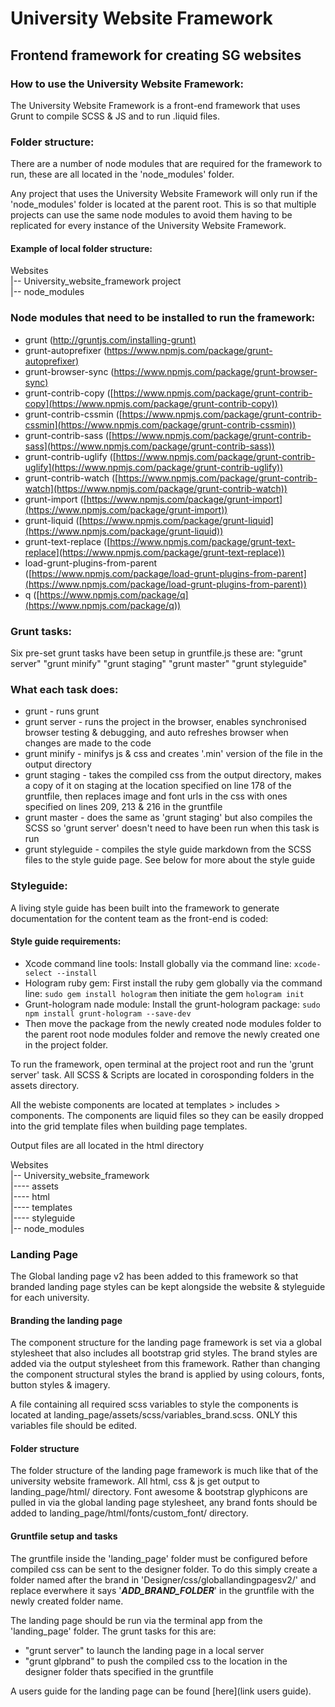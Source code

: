 # University Website Framework

## Frontend framework for creating SG websites

### How to use the University Website Framework:

The University Website Framework is a front-end framework that uses Grunt to compile SCSS & JS and to run .liquid files.

### Folder structure:

There are a number of node modules that are required for the framework to run, these are all located in the 'node_modules' folder.

Any project that uses the University Website Framework will only run if the 'node_modules' folder is located at the parent root. This is so that multiple projects can use the same node modules to avoid them having to be replicated for every instance of the University Website Framework.

#### Example of local folder structure:

Websites  
|-- University_website_framework project  
|-- node_modules

### Node modules that need to be installed to run the framework:

- grunt ([http://gruntjs.com/installing-grunt)](http://gruntjs.com/installing-grunt)
- grunt-autoprefixer ([https://www.npmjs.com/package/grunt-autoprefixer)](https://www.npmjs.com/package/grunt-autoprefixer)
- grunt-browser-sync ([https://www.npmjs.com/package/grunt-browser-sync)](https://www.npmjs.com/package/grunt-browser-sync)
- grunt-contrib-copy ([https://www.npmjs.com/package/grunt-contrib-copy](https://www.npmjs.com/package/grunt-contrib-copy))
- grunt-contrib-cssmin ([https://www.npmjs.com/package/grunt-contrib-cssmin](https://www.npmjs.com/package/grunt-contrib-cssmin))
- grunt-contrib-sass ([https://www.npmjs.com/package/grunt-contrib-sass](https://www.npmjs.com/package/grunt-contrib-sass))
- grunt-contrib-uglify ([https://www.npmjs.com/package/grunt-contrib-uglify](https://www.npmjs.com/package/grunt-contrib-uglify))
- grunt-contrib-watch ([https://www.npmjs.com/package/grunt-contrib-watch](https://www.npmjs.com/package/grunt-contrib-watch))
- grunt-import ([https://www.npmjs.com/package/grunt-import](https://www.npmjs.com/package/grunt-import))
- grunt-liquid ([https://www.npmjs.com/package/grunt-liquid](https://www.npmjs.com/package/grunt-liquid))
- grunt-text-replace ([https://www.npmjs.com/package/grunt-text-replace](https://www.npmjs.com/package/grunt-text-replace))
- load-grunt-plugins-from-parent ([https://www.npmjs.com/package/load-grunt-plugins-from-parent](https://www.npmjs.com/package/load-grunt-plugins-from-parent))
- q ([https://www.npmjs.com/package/q](https://www.npmjs.com/package/q))

### Grunt tasks:

Six pre-set grunt tasks have been setup in gruntfile.js these are:
"grunt server"
"grunt minify"
"grunt staging"
"grunt master"
"grunt styleguide"

### What each task does:

- grunt - runs grunt  
- grunt server - runs the project in the browser, enables synchronised browser testing & debugging, and auto refreshes browser when changes are made to the code  
- grunt minify - minifys js & css and creates '.min' version of the file in the output directory  
- grunt staging - takes the compiled css from the output directory, makes a copy of it on staging at the location specified on line 178 of the gruntfile, then replaces image and font urls in the css with ones specified on lines 209, 213 & 216 in the gruntfile  
- grunt master - does the same as 'grunt staging' but also compiles the SCSS so 'grunt server' doesn't need to have been run when this task is run  
- grunt styleguide - compiles the style guide markdown from the SCSS files to the style guide page. See below for more about the style guide

### Styleguide:

A living style guide has been built into the framework to generate documentation for the content team as the front-end is coded:

#### Style guide requirements:

- Xcode command line tools: Install globally via the command line: `xcode-select --install`
- Hologram ruby gem: First install the ruby gem globally via the command line: `sudo gem install hologram` then initiate the gem `hologram init`
- Grunt-hologram nade module: Install the grunt-hologram package: `sudo npm install grunt-hologram --save-dev`
- Then move the package from the newly created node modules folder to the parent root node modules folder and remove the newly created one in the project folder.

To run the framework, open terminal at the project root and run the 'grunt server' task.
All SCSS & Scripts are located in corosponding folders in the assets directory.

All the webiste components are located at templates > includes > components. The components are liquid files so they can be easily dropped into the grid template files when building page templates.

Output files are all located in the html directory

Websites  
|-- University_website_framework  
|---- assets  
|---- html  
|---- templates  
|---- styleguide  
|-- node_modules

### Landing Page

The Global landing page v2 has been added to this framework so that branded landing page styles can be kept alongside the website & styleguide for each university.

#### Branding the landing page

The component structure for the landing page framework is set via a global stylesheet that also includes all bootstrap grid styles. The brand styles are added via the output stylesheet from this framework. Rather than changing the component structural styles the brand is applied by using colours, fonts, button styles & imagery.

A file containing all required scss variables to style the components is located at landing_page/assets/scss/variables_brand.scss. ONLY this variables file should be edited.

#### Folder structure

The folder structure of the landing page framework is much like that of the university website framework. All html, css & js get output to landing_page/html/ directory. Font awesome & bootstrap glyphicons are pulled in via the global landing page stylesheet, any brand fonts should be added to landing_page/html/fonts/custom_font/ directory.

#### Gruntfile setup and tasks

The gruntfile inside the 'landing_page' folder must be configured before compiled css can be sent to the designer folder. To do this simply create a folder named after the brand in 'Designer/css/globallandingpagesv2/' and replace everwhere it says '_________ADD_BRAND_FOLDER_________' in the gruntfile with the newly created folder name. 

The landing page should be run via the terminal app from the 'landing_page' folder. The grunt tasks for this are:
- "grunt server" to launch the landing page in a local server
- "grunt glpbrand" to push the compiled css to the location in the designer folder thats specified in the gruntfile 

A users guide for the landing page can be found [here](link users guide).
